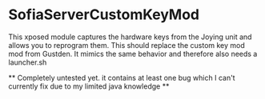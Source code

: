 # SofiaServerCustomKeyMod
This xposed module captures the hardware keys from the Joying unit and allows you to reprogram them.
This should replace the custom key mod mod from Gustden. It mimics the same behavior and therefore also needs a launcher.sh

** Completely untested yet. it contains at least one bug which I can't currently fix due to my limited java knowledge **
